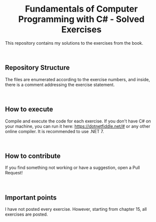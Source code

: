 <h1 align="center">Fundamentals of Computer Programming with C# - Solved Exercises</h1>
<p>This repository contains my solutions to the exercises from the book.</p>
<br>
<h2>Repository Structure</h2>
<p>The files are enumerated according to the exercise numbers, and inside, there is a comment addressing the exercise statement.</p>
<br>
<h2>How to execute</h2>
<p>Compile and execute the code for each exercise. If you don't have C# on your machine, you can run it here: <a href="https://dotnetfiddle.net/#">https://dotnetfiddle.net/#</a> or any other online compiler. It is recommended to use .NET 7.</p>
<br>
<h2>How to contribute</h2>
<p>If you find something not working or have a suggestion, open a Pull Request!</p>
<br>
<h2>Important points</h2>
<p>I have not posted every exercise. However, starting from chapter 15, all exercises are posted.</p>

